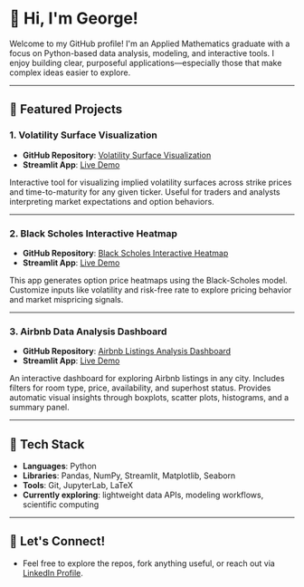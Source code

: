 # 👋 Hi, I'm George!

Welcome to my GitHub profile!
I'm an Applied Mathematics graduate with a focus on Python-based data analysis, modeling, and interactive tools. I enjoy building clear, purposeful applications—especially those that make complex ideas easier to explore.

---

## 📌 Featured Projects

### 1. Volatility Surface Visualization
- **GitHub Repository**: [Volatility Surface Visualization](https://github.com/George-Dros/Volatility_Surface)
- **Streamlit App**: [Live Demo](https://implied-volatility-surface-app.streamlit.app/)

Interactive tool for visualizing implied volatility surfaces across strike prices and time-to-maturity for any given ticker. Useful for traders and analysts interpreting market expectations and option behaviors.

---

### 2. Black Scholes Interactive Heatmap
- **GitHub Repository**: [Black Scholes Interactive Heatmap](https://github.com/George-Dros/Black-Scholes-Interactive-heatmap)
- **Streamlit App**: [Live Demo](https://black-scholes-interactive-heatmap.streamlit.app/)

This app generates option price heatmaps using the Black-Scholes model. Customize inputs like volatility and risk-free rate to explore pricing behavior and market mispricing signals.

---

### 3. Airbnb Data Analysis Dashboard  
- **GitHub Repository**: [Airbnb Listings Analysis Dashboard](https://github.com/George-Dros/airbnb-data-analysis) 
- **Streamlit App**: [Live Demo](https://airbnb-data-analysis-4bt46peyrzkpvljg6fkqtz.streamlit.app/)

An interactive dashboard for exploring Airbnb listings in any city. Includes filters for room type, price, availability, and superhost status. Provides automatic visual insights through boxplots, scatter plots, histograms, and a summary panel.

---

## 🧰 Tech Stack  

- **Languages**: Python  
- **Libraries**: Pandas, NumPy, Streamlit, Matplotlib, Seaborn  
- **Tools**: Git, JupyterLab, LaTeX  
- **Currently exploring**: lightweight data APIs, modeling workflows, scientific computing

---

## 🔗 Let's Connect!
- Feel free to explore the repos, fork anything useful, or reach out via [LinkedIn Profile](https://www.linkedin.com/in/georgios-drosogiannis/).
